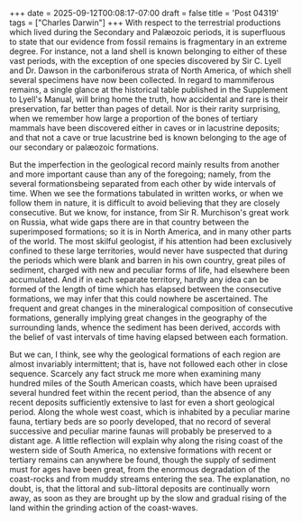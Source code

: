 +++
date = 2025-09-12T00:08:17-07:00
draft = false
title = 'Post 04319'
tags = ["Charles Darwin"]
+++
With respect to the terrestrial productions which lived during the Secondary and Palæozoic periods, it is superfluous to state that our evidence from fossil remains is fragmentary in an extreme degree. For instance, not a land shell is known belonging to either of these vast periods, with the exception of one species discovered by Sir C. Lyell and Dr. Dawson in the carboniferous strata of North America, of which shell several specimens have now been collected. In regard to mammiferous remains, a single glance at the historical table published in the Supplement to Lyell's Manual, will bring home the truth, how accidental and rare is their preservation, far better than pages of detail. Nor is their rarity surprising, when we remember how large a proportion of the bones of tertiary mammals have been discovered either in caves or in lacustrine deposits; and that not a cave or true lacustrine bed is known belonging to the age of our secondary or palæozoic formations.

But the imperfection in the geological record mainly results from another and more important cause than any of the foregoing; namely, from the several formationsbeing separated from each other by wide intervals of time. When we see the formations tabulated in written works, or when we follow them in nature, it is difficult to avoid believing that they are closely consecutive. But we know, for instance, from Sir R. Murchison's great work on Russia, what wide gaps there are in that country between the superimposed formations; so it is in North America, and in many other parts of the world. The most skilful geologist, if his attention had been exclusively confined to these large territories, would never have suspected that during the periods which were blank and barren in his own country, great piles of sediment, charged with new and peculiar forms of life, had elsewhere been accumulated. And if in each separate territory, hardly any idea can be formed of the length of time which has elapsed between the consecutive formations, we may infer that this could nowhere be ascertained. The frequent and great changes in the mineralogical composition of consecutive formations, generally implying great changes in the geography of the surrounding lands, whence the sediment has been derived, accords with the belief of vast intervals of time having elapsed between each formation.

But we can, I think, see why the geological formations of each region are almost invariably intermittent; that is, have not followed each other in close sequence. Scarcely any fact struck me more when examining many hundred miles of the South American coasts, which have been upraised several hundred feet within the recent period, than the absence of any recent deposits sufficiently extensive to last for even a short geological period. Along the whole west coast, which is inhabited by a peculiar marine fauna, tertiary beds are so poorly developed, that no record of several successive and peculiar marine faunas will probably be preserved to a distant age. A little reflection will explain why along the rising coast of the western side of South America, no extensive formations with recent or tertiary remains can anywhere be found, though the supply of sediment must for ages have been great, from the enormous degradation of the coast-rocks and from muddy streams entering the sea. The explanation, no doubt, is, that the littoral and sub-littoral deposits are continually worn away, as soon as they are brought up by the slow and gradual rising of the land within the grinding action of the coast-waves.
